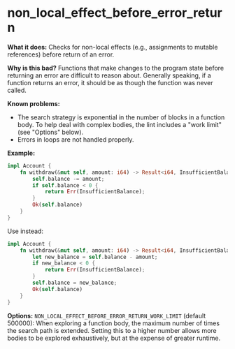 # non_local_effect_before_error_return

**What it does:** Checks for non-local effects (e.g., assignments to mutable references)
before return of an error.

**Why is this bad?** Functions that make changes to the program state before returning an
error are difficult to reason about. Generally speaking, if a function returns an error, it
should be as though the function was never called.

**Known problems:**

- The search strategy is exponential in the number of blocks in a function body. To help
  deal with complex bodies, the lint includes a "work limit" (see "Options" below).
- Errors in loops are not handled properly.

**Example:**

```rust
impl Account {
    fn withdraw(&mut self, amount: i64) -> Result<i64, InsufficientBalance> {
        self.balance -= amount;
        if self.balance < 0 {
            return Err(InsufficientBalance);
        }
        Ok(self.balance)
    }
}
```

Use instead:

```rust
impl Account {
    fn withdraw(&mut self, amount: i64) -> Result<i64, InsufficientBalance> {
        let new_balance = self.balance - amount;
        if new_balance < 0 {
            return Err(InsufficientBalance);
        }
        self.balance = new_balance;
        Ok(self.balance)
    }
}
```

**Options:**
`NON_LOCAL_EFFECT_BEFORE_ERROR_RETURN_WORK_LIMIT` (default 500000): When exploring a
function body, the maximum number of times the search path is extended. Setting this to a
higher number allows more bodies to be explored exhaustively, but at the expense of greater
runtime.
